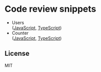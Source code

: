 # Code review snippets

* Users  
  ([JavaScript](src/01a-Users.jsx), [TypeScript](src/01b-Users.tsx))
* Counter  
  ([JavaScript](src/02a-Counter.jsx), [TypeScript](src/02b-Counter.tsx))

## License
MIT
